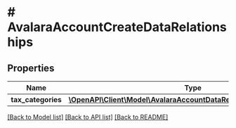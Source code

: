 # # AvalaraAccountCreateDataRelationships

## Properties

Name | Type | Description | Notes
------------ | ------------- | ------------- | -------------
**tax_categories** | [**\OpenAPI\Client\Model\AvalaraAccountDataRelationshipsTaxCategories**](AvalaraAccountDataRelationshipsTaxCategories.md) |  | [optional]

[[Back to Model list]](../../README.md#models) [[Back to API list]](../../README.md#endpoints) [[Back to README]](../../README.md)
